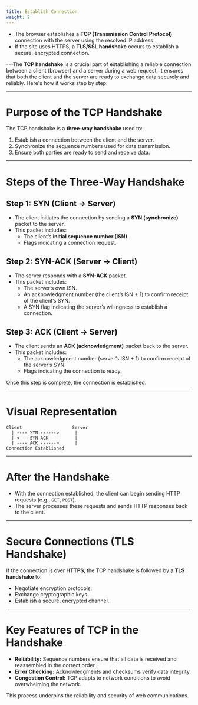 ```yaml
---
title: Establish Connection
weight: 2
---
```





- The browser establishes a **TCP (Transmission Control Protocol)** connection with the server using the resolved IP address.
- If the site uses HTTPS, a **TLS/SSL handshake** occurs to establish a secure, encrypted connection.

---The **TCP handshake** is a crucial part of establishing a reliable connection between a client (browser) and a server during a web request. It ensures that both the client and the server are ready to exchange data securely and reliably. Here's how it works step by step:

---

# Purpose of the TCP Handshake
The TCP handshake is a **three-way handshake** used to:
1. Establish a connection between the client and the server.
2. Synchronize the sequence numbers used for data transmission.
3. Ensure both parties are ready to send and receive data.

---

# Steps of the Three-Way Handshake
## **Step 1: SYN (Client → Server)**
- The client initiates the connection by sending a **SYN (synchronize)** packet to the server.
- This packet includes:
  - The client’s **initial sequence number (ISN)**.
  - Flags indicating a connection request.

## **Step 2: SYN-ACK (Server → Client)**
- The server responds with a **SYN-ACK** packet.
- This packet includes:
  - The server’s own ISN.
  - An acknowledgment number (the client’s ISN + 1) to confirm receipt of the client’s SYN.
  - A SYN flag indicating the server’s willingness to establish a connection.

## **Step 3: ACK (Client → Server)**
- The client sends an **ACK (acknowledgment)** packet back to the server.
- This packet includes:
  - The acknowledgment number (server’s ISN + 1) to confirm receipt of the server’s SYN.
  - Flags indicating the connection is ready.

Once this step is complete, the connection is established.

---

# Visual Representation
```
Client                   Server
  | ---- SYN ------>      |
  | <--- SYN-ACK ----     |
  | ---- ACK ------>      |
Connection Established
```

---

# After the Handshake
- With the connection established, the client can begin sending HTTP requests (e.g., `GET`, `POST`).
- The server processes these requests and sends HTTP responses back to the client.

---

# Secure Connections (TLS Handshake)
If the connection is over **HTTPS**, the TCP handshake is followed by a **TLS handshake** to:
- Negotiate encryption protocols.
- Exchange cryptographic keys.
- Establish a secure, encrypted channel.

---

# Key Features of TCP in the Handshake
- **Reliability:** Sequence numbers ensure that all data is received and reassembled in the correct order.
- **Error Checking:** Acknowledgments and checksums verify data integrity.
- **Congestion Control:** TCP adapts to network conditions to avoid overwhelming the network.

This process underpins the reliability and security of web communications.

